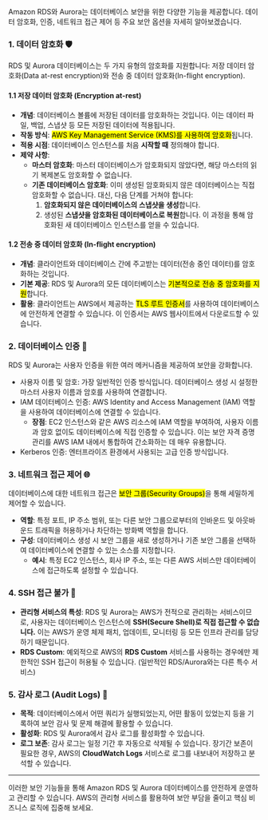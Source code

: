 
Amazon RDS와 Aurora는 데이터베이스 보안을 위한 다양한 기능을 제공합니다. 데이터 암호화, 인증, 네트워크 접근 제어 등 주요 보안 옵션을 자세히 알아보겠습니다.

### 1. 데이터 암호화 🛡️

RDS 및 Aurora 데이터베이스는 두 가지 유형의 암호화를 지원합니다: 저장 데이터 암호화(Data at-rest encryption)와 전송 중 데이터 암호화(In-flight encryption).

#### 1.1 저장 데이터 암호화 (Encryption at-rest)

- **개념**: 데이터베이스 볼륨에 저장된 데이터를 암호화하는 것입니다. 이는 데이터 파일, 백업, 스냅샷 등 모든 저장된 데이터에 적용됩니다.
- **작동 방식**: <mark class="hltr-red">AWS Key Management Service (KMS)를 사용하여 암호화</mark>됩니다.
- **적용 시점**: 데이터베이스 인스턴스를 처음 **시작할 때** 정의해야 합니다.
- **제약 사항**:
    - **마스터 암호화**: 마스터 데이터베이스가 암호화되지 않았다면, 해당 마스터의 읽기 복제본도 암호화할 수 없습니다.
    - **기존 데이터베이스 암호화**: 이미 생성된 암호화되지 않은 데이터베이스는 직접 암호화할 수 없습니다. 대신, 다음 단계를 거쳐야 합니다:
        1. **암호화되지 않은 데이터베이스의 스냅샷을 생성**합니다.
        2. 생성된 **스냅샷을 암호화된 데이터베이스로 복원**합니다. 이 과정을 통해 암호화된 새 데이터베이스 인스턴스를 얻을 수 있습니다.

#### 1.2 전송 중 데이터 암호화 (In-flight encryption)

- **개념**: 클라이언트와 데이터베이스 간에 주고받는 데이터(전송 중인 데이터)를 암호화하는 것입니다.
- **기본 제공**: RDS 및 Aurora의 모든 데이터베이스는 <mark class="hltr-red">기본적으로 전송 중 암호화를 지원</mark>합니다.
- **활용**: 클라이언트는 AWS에서 제공하는 <mark class="hltr-red">TLS 루트 인증서</mark>를 사용하여 데이터베이스에 안전하게 연결할 수 있습니다. 이 인증서는 AWS 웹사이트에서 다운로드할 수 있습니다.

### 2. 데이터베이스 인증 🔑

RDS 및 Aurora는 사용자 인증을 위한 여러 메커니즘을 제공하여 보안을 강화합니다.
- 사용자 이름 및 암호: 가장 일반적인 인증 방식입니다. 데이터베이스 생성 시 설정한 마스터 사용자 이름과 암호를 사용하여 연결합니다.
- IAM 데이터베이스 인증: AWS Identity and Access Management (IAM) 역할을 사용하여 데이터베이스에 연결할 수 있습니다.
    - **장점**: EC2 인스턴스와 같은 AWS 리소스에 IAM 역할을 부여하여, 사용자 이름과 암호 없이도 데이터베이스에 직접 인증할 수 있습니다. 이는 보안 자격 증명 관리를 AWS IAM 내에서 통합하여 간소화하는 데 매우 유용합니다.
- Kerberos 인증: 엔터프라이즈 환경에서 사용되는 고급 인증 방식입니다.

### 3. 네트워크 접근 제어 🌐

데이터베이스에 대한 네트워크 접근은 <mark class="hltr-red">보안 그룹(Security Groups)</mark>을 통해 세밀하게 제어할 수 있습니다.
- **역할**: 특정 포트, IP 주소 범위, 또는 다른 보안 그룹으로부터의 인바운드 및 아웃바운드 트래픽을 허용하거나 차단하는 방화벽 역할을 합니다.
- **구성**: 데이터베이스 생성 시 보안 그룹을 새로 생성하거나 기존 보안 그룹을 선택하여 데이터베이스에 연결할 수 있는 소스를 지정합니다.
    - **예시**: 특정 EC2 인스턴스, 회사 IP 주소, 또는 다른 AWS 서비스만 데이터베이스에 접근하도록 설정할 수 있습니다.

### 4. SSH 접근 불가 🚫

- **관리형 서비스의 특성**: RDS 및 Aurora는 AWS가 전적으로 관리하는 서비스이므로, 사용자는 데이터베이스 인스턴스에 **SSH(Secure Shell)로 직접 접근할 수 없습니다.** 이는 AWS가 운영 체제 패치, 업데이트, 모니터링 등 모든 인프라 관리를 담당하기 때문입니다.
- **RDS Custom**: 예외적으로 AWS의 **RDS Custom** 서비스를 사용하는 경우에만 제한적인 SSH 접근이 허용될 수 있습니다. (일반적인 RDS/Aurora와는 다른 특수 서비스)

### 5. 감사 로그 (Audit Logs) 📝

- **목적**: 데이터베이스에서 어떤 쿼리가 실행되었는지, 어떤 활동이 있었는지 등을 기록하여 보안 감사 및 문제 해결에 활용할 수 있습니다.
- **활성화**: RDS 및 Aurora에서 감사 로그를 활성화할 수 있습니다.
- **로그 보존**: 감사 로그는 일정 기간 후 자동으로 삭제될 수 있습니다. 장기간 보존이 필요한 경우, AWS의 **CloudWatch Logs** 서비스로 로그를 내보내어 저장하고 분석할 수 있습니다.

---

이러한 보안 기능들을 통해 Amazon RDS 및 Aurora 데이터베이스를 안전하게 운영하고 관리할 수 있습니다. AWS의 관리형 서비스를 활용하여 보안 부담을 줄이고 핵심 비즈니스 로직에 집중해 보세요.